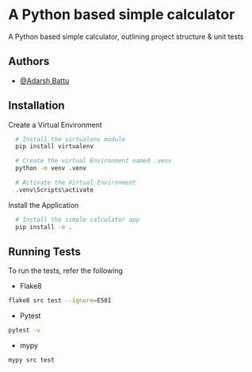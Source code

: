 
# A Python based simple calculator

A Python based simple calculator, outlining project structure & unit tests
## Authors

- [@Adarsh Battu](https://github.com/adarshbattu109/adarshbattu109)


## Installation

Create a Virtual Environment

```bash
  # Install the virtualenv module
  pip install virtualenv

  # Create the virtual Environment named .venv
  python -m venv .venv

  # Activate the Virtual Environment
  .venv\Scripts\activate
```
    
Install the Application

```bash
  # Install the simple calculator app
  pip install -e .
```


## Running Tests

To run the tests, refer the following

 - Flake8
  ```bash
  flake8 src test --ignore=E501
  ```
 - Pytest
  ```bash
  pytest -v
  ```
 - mypy
  ```bash
  mypy src test
  ```